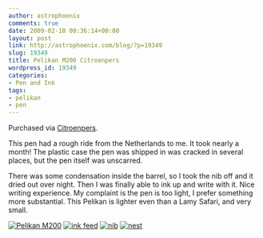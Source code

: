 ```yaml
---
author: astrophoenix
comments: true
date: 2009-02-10 00:36:14+00:00
layout: post
link: http://astrophoenix.com/blog/?p=19349
slug: 19349
title: Pelikan M200 Citroenpers
wordpress_id: 19349
categories:
- Pen and Ink
tags:
- pelikan
- pen
---
```


Purchased via [Citroenpers](http://www.citroenpers.nl/).

This pen had a rough ride from the Netherlands to me. It took nearly a  month! The plastic case the pen was shipped in was cracked in several  places, but the pen itself was unscarred.

There was some condensation inside the barrel, so I took the nib off  and it dried out over night. Then I was finally able to ink up and write  with it. Nice writing experience. My complaint is the pen is too light,  I prefer something more substantial. This Pelikan is lighter even than a  Lamy Safari, and very small.

[![Pelikan M200](http://farm6.static.flickr.com/5044/5347781628_81bd289747.jpg)](http://www.flickr.com/photos/52548006@N00/5347781628/)
[![ink feed](http://farm6.static.flickr.com/5163/5347781794_1766aa6091.jpg)](http://www.flickr.com/photos/52548006@N00/5347781794/)
[![nib](http://farm6.static.flickr.com/5127/5347173257_c1586b3273.jpg)](http://www.flickr.com/photos/52548006@N00/5347173257/)
[![nest](http://farm6.static.flickr.com/5245/5347782074_6ebf80cfe6.jpg)](http://www.flickr.com/photos/52548006@N00/5347782074/)
